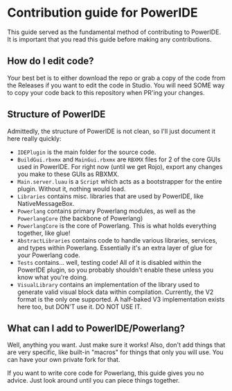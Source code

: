 # Contribution guide for PowerIDE
This guide served as the fundamental method of contributing to PowerIDE. It is important that you read this guide before making any contributions.

## How do I edit code?
Your best bet is to either download the repo or grab a copy of the code from the Releases if you want to edit the code in Studio. You will need SOME way to copy your code back to this repository when PR'ing your changes.

## Structure of PowerIDE
Admittedly, the structure of PowerIDE is not clean, so I'll just document it here really quickly:
- `IDEPlugin` is the main folder for the source code.
- `BuildGui.rbxmx` and `MainGui.rbxmx` are `RBXMX` files for 2 of the core GUIs used in PowerIDE. For right now (until we get Rojo), export any changes you make to these GUIs as RBXMX.
- `Main.server.luau` is a `Script` which acts as a bootstrapper for the entire plugin. Without it, nothing would load.
- `Libraries` contains misc. libraries that are used by PowerIDE, like NativeMessageBox.
- `Powerlang` contains primary Powerlang modules, as well as the `PowerlangCore` (the backbone of Powerlang)
- `PowerlangCore` is the core of Powerlang. This is what holds everything together, like glue!
- `AbstractLibraries` contains code to handle various libraries, services, and types within Powerlang. Essentially it's an extra layer of glue for your Powerlang code.
- `Tests` contains... well, testing code! All of it is disabled within the PowerIDE plugin, so you probably shouldn't enable these unless you know what you're doing.
- `VisualLibrary` contains an implementation of the library used to generate valid visual block data within compilation. Currently, the V2 format is the only one supported. A half-baked V3 implementation exists here too, but DON'T use it. DO NOT USE IT.

## What can I add to PowerIDE/Powerlang?
Well, anything you want. Just make sure it works! Also, don't add things that are very specific, like built-in "macros" for things that only you will use. You can have your own private fork for that.

If you want to write core code for Powerlang, this guide gives you no advice. Just look around until you can piece things together.